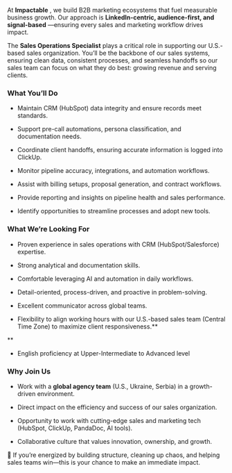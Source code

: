 At **Impactable** , we build B2B marketing ecosystems that fuel measurable
business growth. Our approach is **LinkedIn-centric, audience-first, and
signal-based** —ensuring every sales and marketing workflow drives impact.

The **Sales Operations Specialist** plays a critical role in supporting our
U.S.-based sales organization. You’ll be the backbone of our sales systems,
ensuring clean data, consistent processes, and seamless handoffs so our sales
team can focus on what they do best: growing revenue and serving clients.

### **What You’ll Do**

  * Maintain CRM (HubSpot) data integrity and ensure records meet standards.  
  

  * Support pre-call automations, persona classification, and documentation needs.  
  

  * Coordinate client handoffs, ensuring accurate information is logged into ClickUp.  
  

  * Monitor pipeline accuracy, integrations, and automation workflows.  
  

  * Assist with billing setups, proposal generation, and contract workflows.  
  

  * Provide reporting and insights on pipeline health and sales performance.  
  

  * Identify opportunities to streamline processes and adopt new tools.  
  

### **What We’re Looking For**

  * Proven experience in sales operations with CRM (HubSpot/Salesforce) expertise.  
  

  * Strong analytical and documentation skills.  
  

  * Comfortable leveraging AI and automation in daily workflows.  
  

  * Detail-oriented, process-driven, and proactive in problem-solving.  
  

  * Excellent communicator across global teams.  
  

  * Flexibility to align working hours with our U.S.-based sales team (Central Time Zone) to maximize client responsiveness.**  
  
**

  * English proficiency at Upper-Intermediate to Advanced level

### **Why Join Us**

  * Work with a **global agency team** (U.S., Ukraine, Serbia) in a growth-driven environment.  
  

  * Direct impact on the efficiency and success of our sales organization.  
  

  * Opportunity to work with cutting-edge sales and marketing tech (HubSpot, ClickUp, PandaDoc, AI tools).  
  

  * Collaborative culture that values innovation, ownership, and growth.  
  

📌 If you’re energized by building structure, cleaning up chaos, and helping
sales teams win—this is your chance to make an immediate impact.